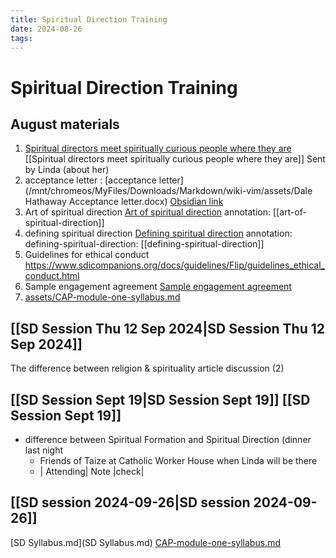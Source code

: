 ```yaml
---
title: Spiritual Direction Training
date: 2024-08-26
tags: 
---
```


# Spiritual Direction Training
## August materials
  1. [Spiritual directors meet spiritually curious people where they are](https://religionnews.com/2024/07/31/spiritual-direction-continues-to-grow-as-it-meets-spiritually-curious-people-where-they-are/ "Spiritual directors meet spiritually curious people where they are")
  [[Spiritual directors meet spiritually curious people where they are]] Sent by Linda (about her)
  2. acceptance letter : [acceptance letter](/mnt/chromeos/MyFiles/Downloads/Markdown/wiki-vim/assets/Dale Hathaway Acceptance letter.docx) [Obsidian link](Dale%20Hathaway%20Acceptance%20letter.docx.pdf)
  3. Art of spiritual direction  [Art of spiritual direction](Art%20Of%20Spiritual%20Direction%20-%20Aug%2015%202024%20-%209-42%20PM.pdf) 
  annotation:  [[art-of-spiritual-direction]] 
  4. defining spiritual direction [Defining spiritual direction](Defining%20Spiritual%20Direction%20-%20Aug%2025%202024%20-%205-30%20PM.pdf) 
  annotation: defining-spiritual-direction: [[defining-spiritual-direction]]
  5. Guidelines for ethical conduct https://www.sdicompanions.org/docs/guidelines/Flip/guidelines_ethical_conduct.html
  6. Sample engagement agreement [Sample engagement agreement](assets/sample_engagement_agreement.pdf)
  7. [assets/CAP-module-one-syllabus.md](assets/CAP-module-one-syllabus.md)
## [[SD Session Thu 12 Sep 2024|SD Session Thu 12 Sep 2024]]
The difference between religion & spirituality
article discussion (2)
## [[SD Session Sept 19|SD Session Sept 19]] [[SD Session Sept 19]]
- difference between Spiritual Formation and Spiritual Direction (dinner last night
	- Friends of Taize at Catholic Worker House when Linda will be there
	- | Attending| Note |check|
## [[SD session 2024-09-26|SD session 2024-09-26]]
[SD Syllabus.md](SD Syllabus.md)
[CAP-module-one-syllabus.md](CAP-module-one-syllabus.md)
